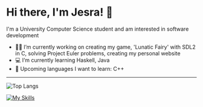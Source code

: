 # Hi there, I'm Jesra! 👋

I'm a University Computer Science student and am interested in software development

- 👩‍💻 I’m currently working on creating my game, 'Lunatic Fairy' with SDL2 in C, solving Project Euler problems, creating my personal website 
- 💻 I’m currently learning Haskell, Java
- 🔨 Upcoming languages I want to learn: C++

---

![Top Langs](https://github-readme-stats.vercel.app/api/top-langs/?username=JesraAli&layout=compact) 

[![My Skills](https://skillicons.dev/icons?i=haskell,c,java,vscode,html,css&theme=dark)](https://skillicons.dev)

